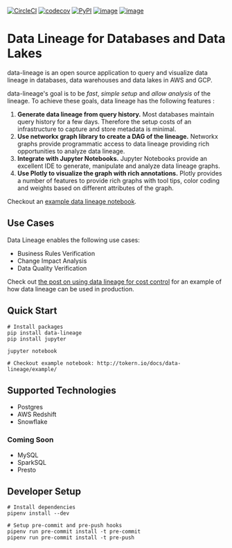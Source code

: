 [![CircleCI](https://circleci.com/gh/tokern/data-lineage.svg?style=svg)](https://circleci.com/gh/tokern/data-lineage)
[![codecov](https://codecov.io/gh/tokern/data-lineage/branch/master/graph/badge.svg)](https://codecov.io/gh/tokern/data-lineage)
[![PyPI](https://img.shields.io/pypi/v/data-lineage.svg)](https://pypi.python.org/pypi/data-lineage)
[![image](https://img.shields.io/pypi/l/data-lineage.svg)](https://pypi.org/project/data-lineage/)
[![image](https://img.shields.io/pypi/pyversions/data-lineage.svg)](https://pypi.org/project/data-lineage/)

# Data Lineage for Databases and Data Lakes

data-lineage is an open source application to query and visualize data lineage in databases, 
data warehouses and data lakes in AWS and GCP.

data-lineage's goal is to be _fast_, _simple setup_ and _allow analysis_ of the lineage. To achieve these goals, data lineage has the following features :

1. **Generate data lineage from query history.** Most databases maintain query history for a few days. Therefore the setup costs of an infrastructure to capture and store metadata is minimal. 
2. **Use networkx graph library to create a DAG of the lineage.** Networkx graphs provide programmatic access to data lineage providing rich opportunities to analyze data lineage.
3. **Integrate with Jupyter Notebooks.** Jupyter Notebooks provide an excellent IDE to generate, manipulate and analyze data lineage graphs. 
4. **Use Plotly to visualize the graph with rich annotations.** Plotly provides a number of features to provide rich graphs with tool tips, color coding and weights based on different attributes of the graph.

Checkout an [example data lineage notebook](http://tokern.io/docs/data-lineage/example/).

## Use Cases

Data Lineage enables the following use cases:

* Business Rules Verification
* Change Impact Analysis
* Data Quality Verification

Check out [the post on using data lineage for cost control](https://tokern.io/blog/data-lineage-on-redshift/) for an 
example of how data lineage can be used in production.

## Quick Start
```shell script
# Install packages
pip install data-lineage
pip install jupyter

jupyter notebook

# Checkout example notebook: http://tokern.io/docs/data-lineage/example/ 

```

## Supported Technologies

* Postgres
* AWS Redshift
* Snowflake

### Coming Soon

* MySQL
* SparkSQL
* Presto

## Developer Setup
```shell script
# Install dependencies
pipenv install --dev

# Setup pre-commit and pre-push hooks
pipenv run pre-commit install -t pre-commit
pipenv run pre-commit install -t pre-push
```

